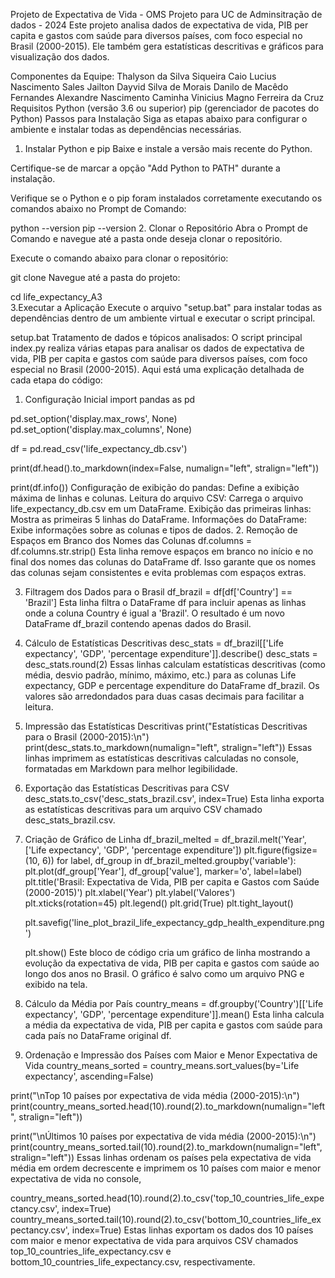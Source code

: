 Projeto de Expectativa de Vida - OMS
Projeto para UC de Adminsitração de dados - 2024
Este projeto analisa dados de expectativa de vida, PIB per capita e gastos com saúde para diversos países, com foco especial no Brasil (2000-2015). Ele também gera estatísticas descritivas e gráficos para visualização dos dados.

Componentes da Equipe:
Thalyson da Silva Siqueira
Caio Lucius Nascimento Sales
Jailton Dayvid Silva de Morais
Danilo de Macêdo Fernandes
Alexandre Nascimento Caminha
Vinicius Magno Ferreira da Cruz
Requisitos
Python (versão 3.6 ou superior)
pip (gerenciador de pacotes do Python)
Passos para Instalação
Siga as etapas abaixo para configurar o ambiente e instalar todas as dependências necessárias.

1. Instalar Python e pip
Baixe e instale a versão mais recente do Python.

Certifique-se de marcar a opção "Add Python to PATH" durante a instalação.

Verifique se o Python e o pip foram instalados corretamente executando os comandos abaixo no Prompt de Comando:

python --version
pip --version
2. Clonar o Repositório
Abra o Prompt de Comando e navegue até a pasta onde deseja clonar o repositório.

Execute o comando abaixo para clonar o repositório:

git clone
Navegue até a pasta do projeto:

cd life_expectancy_A3   
3.Executar a Aplicação
Execute o arquivo "setup.bat" para instalar todas as dependências dentro de um ambiente virtual e executar o script principal.

setup.bat
Tratamento de dados e tópicos analisados:
O script principal index.py realiza várias etapas para analisar os dados de expectativa de vida, PIB per capita e gastos com saúde para diversos países, com foco especial no Brasil (2000-2015). Aqui está uma explicação detalhada de cada etapa do código:

1. Configuração Inicial
import pandas as pd

pd.set_option('display.max_rows', None)
pd.set_option('display.max_columns', None)

df = pd.read_csv('life_expectancy_db.csv')

print(df.head().to_markdown(index=False, numalign="left", stralign="left"))

print(df.info()) 
Configuração de exibição do pandas: Define a exibição máxima de linhas e colunas.
Leitura do arquivo CSV: Carrega o arquivo life_expectancy_db.csv em um DataFrame.
Exibição das primeiras linhas: Mostra as primeiras 5 linhas do DataFrame.
Informações do DataFrame: Exibe informações sobre as colunas e tipos de dados.
2. Remoção de Espaços em Branco dos Nomes das Colunas
df.columns = df.columns.str.strip()
Esta linha remove espaços em branco no início e no final dos nomes das colunas do DataFrame df. Isso garante que os nomes das colunas sejam consistentes e evita problemas com espaços extras.

3. Filtragem dos Dados para o Brasil
df_brazil = df[df['Country'] == 'Brazil']
Esta linha filtra o DataFrame df para incluir apenas as linhas onde a coluna Country é igual a 'Brazil'. O resultado é um novo DataFrame df_brazil contendo apenas dados do Brasil.

4. Cálculo de Estatísticas Descritivas
desc_stats = df_brazil[['Life expectancy', 'GDP', 'percentage expenditure']].describe()
desc_stats = desc_stats.round(2)
Essas linhas calculam estatísticas descritivas (como média, desvio padrão, mínimo, máximo, etc.) para as colunas Life expectancy, GDP e percentage expenditure do DataFrame df_brazil. Os valores são arredondados para duas casas decimais para facilitar a leitura.

5. Impressão das Estatísticas Descritivas
print("Estatísticas Descritivas para o Brasil (2000-2015):\n")
print(desc_stats.to_markdown(numalign="left", stralign="left"))
Essas linhas imprimem as estatísticas descritivas calculadas no console, formatadas em Markdown para melhor legibilidade.

6. Exportação das Estatísticas Descritivas para CSV
desc_stats.to_csv('desc_stats_brazil.csv', index=True)
Esta linha exporta as estatísticas descritivas para um arquivo CSV chamado desc_stats_brazil.csv.

7. Criação de Gráfico de Linha
   df_brazil_melted = df_brazil.melt('Year', ['Life expectancy', 'GDP', 'percentage expenditure'])
   plt.figure(figsize=(10, 6))
   for label, df_group in df_brazil_melted.groupby('variable'):
      plt.plot(df_group['Year'], df_group['value'], marker='o', label=label)
   plt.title('Brasil: Expectativa de Vida, PIB per capita e Gastos com Saúde (2000-2015)')
   plt.xlabel('Year')
   plt.ylabel('Valores')
   plt.xticks(rotation=45)
   plt.legend()
   plt.grid(True)
   plt.tight_layout()

   plt.savefig('line_plot_brazil_life_expectancy_gdp_health_expenditure.png')

   plt.show()
Este bloco de código cria um gráfico de linha mostrando a evolução da expectativa de vida, PIB per capita e gastos com saúde ao longo dos anos no Brasil. O gráfico é salvo como um arquivo PNG e exibido na tela.

8. Cálculo da Média por País
country_means = df.groupby('Country')[['Life expectancy', 'GDP', 'percentage expenditure']].mean()
Esta linha calcula a média da expectativa de vida, PIB per capita e gastos com saúde para cada país no DataFrame original df.

9. Ordenação e Impressão dos Países com Maior e Menor Expectativa de Vida
country_means_sorted = country_means.sort_values(by='Life expectancy', ascending=False)

print("\nTop 10 países por expectativa de vida média (2000-2015):\n")
print(country_means_sorted.head(10).round(2).to_markdown(numalign="left", stralign="left"))

print("\nÚltimos 10 países por expectativa de vida média (2000-2015):\n")
print(country_means_sorted.tail(10).round(2).to_markdown(numalign="left", stralign="left"))
Essas linhas ordenam os países pela expectativa de vida média em ordem decrescente e imprimem os 10 países com maior e menor expectativa de vida no console,

country_means_sorted.head(10).round(2).to_csv('top_10_countries_life_expectancy.csv', index=True)
country_means_sorted.tail(10).round(2).to_csv('bottom_10_countries_life_expectancy.csv', index=True)
Estas linhas exportam os dados dos 10 países com maior e menor expectativa de vida para arquivos CSV chamados top_10_countries_life_expectancy.csv e bottom_10_countries_life_expectancy.csv, respectivamente.
